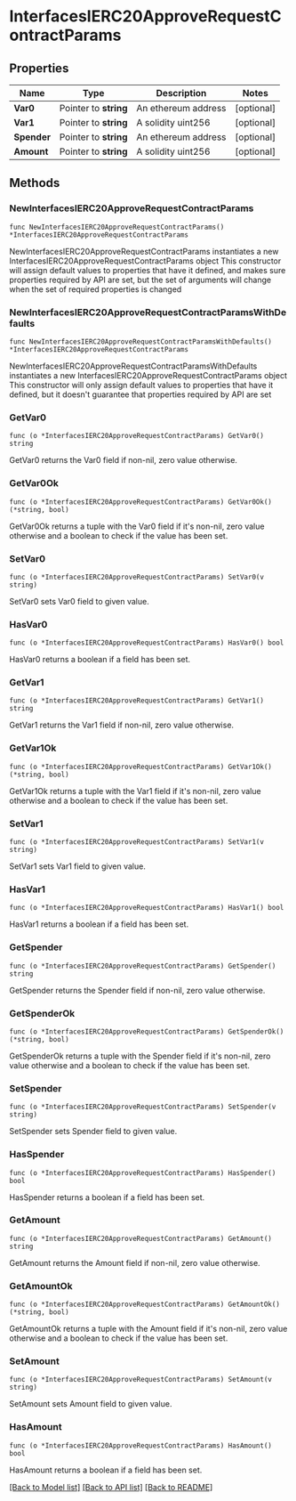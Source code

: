 # InterfacesIERC20ApproveRequestContractParams

## Properties

Name | Type | Description | Notes
------------ | ------------- | ------------- | -------------
**Var0** | Pointer to **string** | An ethereum address | [optional] 
**Var1** | Pointer to **string** | A solidity uint256 | [optional] 
**Spender** | Pointer to **string** | An ethereum address | [optional] 
**Amount** | Pointer to **string** | A solidity uint256 | [optional] 

## Methods

### NewInterfacesIERC20ApproveRequestContractParams

`func NewInterfacesIERC20ApproveRequestContractParams() *InterfacesIERC20ApproveRequestContractParams`

NewInterfacesIERC20ApproveRequestContractParams instantiates a new InterfacesIERC20ApproveRequestContractParams object
This constructor will assign default values to properties that have it defined,
and makes sure properties required by API are set, but the set of arguments
will change when the set of required properties is changed

### NewInterfacesIERC20ApproveRequestContractParamsWithDefaults

`func NewInterfacesIERC20ApproveRequestContractParamsWithDefaults() *InterfacesIERC20ApproveRequestContractParams`

NewInterfacesIERC20ApproveRequestContractParamsWithDefaults instantiates a new InterfacesIERC20ApproveRequestContractParams object
This constructor will only assign default values to properties that have it defined,
but it doesn't guarantee that properties required by API are set

### GetVar0

`func (o *InterfacesIERC20ApproveRequestContractParams) GetVar0() string`

GetVar0 returns the Var0 field if non-nil, zero value otherwise.

### GetVar0Ok

`func (o *InterfacesIERC20ApproveRequestContractParams) GetVar0Ok() (*string, bool)`

GetVar0Ok returns a tuple with the Var0 field if it's non-nil, zero value otherwise
and a boolean to check if the value has been set.

### SetVar0

`func (o *InterfacesIERC20ApproveRequestContractParams) SetVar0(v string)`

SetVar0 sets Var0 field to given value.

### HasVar0

`func (o *InterfacesIERC20ApproveRequestContractParams) HasVar0() bool`

HasVar0 returns a boolean if a field has been set.

### GetVar1

`func (o *InterfacesIERC20ApproveRequestContractParams) GetVar1() string`

GetVar1 returns the Var1 field if non-nil, zero value otherwise.

### GetVar1Ok

`func (o *InterfacesIERC20ApproveRequestContractParams) GetVar1Ok() (*string, bool)`

GetVar1Ok returns a tuple with the Var1 field if it's non-nil, zero value otherwise
and a boolean to check if the value has been set.

### SetVar1

`func (o *InterfacesIERC20ApproveRequestContractParams) SetVar1(v string)`

SetVar1 sets Var1 field to given value.

### HasVar1

`func (o *InterfacesIERC20ApproveRequestContractParams) HasVar1() bool`

HasVar1 returns a boolean if a field has been set.

### GetSpender

`func (o *InterfacesIERC20ApproveRequestContractParams) GetSpender() string`

GetSpender returns the Spender field if non-nil, zero value otherwise.

### GetSpenderOk

`func (o *InterfacesIERC20ApproveRequestContractParams) GetSpenderOk() (*string, bool)`

GetSpenderOk returns a tuple with the Spender field if it's non-nil, zero value otherwise
and a boolean to check if the value has been set.

### SetSpender

`func (o *InterfacesIERC20ApproveRequestContractParams) SetSpender(v string)`

SetSpender sets Spender field to given value.

### HasSpender

`func (o *InterfacesIERC20ApproveRequestContractParams) HasSpender() bool`

HasSpender returns a boolean if a field has been set.

### GetAmount

`func (o *InterfacesIERC20ApproveRequestContractParams) GetAmount() string`

GetAmount returns the Amount field if non-nil, zero value otherwise.

### GetAmountOk

`func (o *InterfacesIERC20ApproveRequestContractParams) GetAmountOk() (*string, bool)`

GetAmountOk returns a tuple with the Amount field if it's non-nil, zero value otherwise
and a boolean to check if the value has been set.

### SetAmount

`func (o *InterfacesIERC20ApproveRequestContractParams) SetAmount(v string)`

SetAmount sets Amount field to given value.

### HasAmount

`func (o *InterfacesIERC20ApproveRequestContractParams) HasAmount() bool`

HasAmount returns a boolean if a field has been set.


[[Back to Model list]](../README.md#documentation-for-models) [[Back to API list]](../README.md#documentation-for-api-endpoints) [[Back to README]](../README.md)


